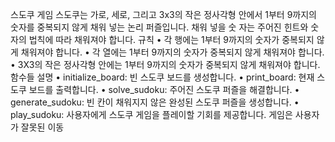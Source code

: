 스도쿠 게임
스도쿠는 가로, 세로, 그리고 3x3의 작은 정사각형 안에서 1부터 9까지의 숫자를 중복되지 않게 채워 넣는 논리 퍼즐입니다. 채워 넣을 숫 자는 주어진 힌트와 숫자의 법칙에 따라 채워져야 합니다.
규칙
• 각 행에는 1부터 9까지의 숫자가 중복되지 않게 채워져야 합니다.
• 각 열에는 1부터 9까지의 숫자가 중복되지 않게 채워져야 합니다.
• 3X3의 작은 정사각형 안에는 1부터 9까지의 숫자가 중복되지 않게 채워져야 합니다.
함수들 설명
• initialize_board: 빈 스도쿠 보드를 생성합니다.
• print_board: 현재 스도쿠 보드를 출력합니다.
• solve_sudoku: 주어진 스도쿠 퍼즐을 해결합니다.
• generate_sudoku: 빈 칸이 채워지지 않은 완성된 스도쿠 퍼즐을 생성합니다.
• play_sudoku: 사용자에게 스도쿠 게임을 플레이할 기회를 제공합니다. 게임은 사용자가 잘못된 이동
